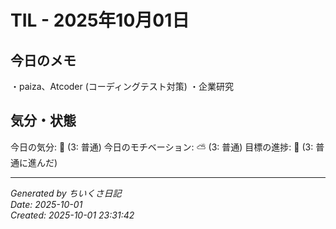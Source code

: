 # TIL - 2025年10月01日

## 今日のメモ
・paiza、Atcoder (コーディングテスト対策)
・企業研究

## 気分・状態
今日の気分: 🙂 (3: 普通)
今日のモチベーション: ⛅ (3: 普通)
目標の進捗: 🌱 (3: 普通に進んだ)

---
*Generated by ちいくさ日記*  
*Date: 2025-10-01*  
*Created: 2025-10-01 23:31:42*
